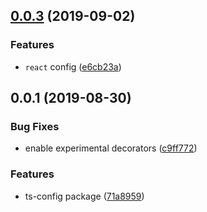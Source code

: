 ## [0.0.3](https://github.com/gavar/wrench/compare/v/ts-config/0.0.2...v/ts-config/0.0.3) (2019-09-02)


### Features

* `react` config ([e6cb23a](https://github.com/gavar/wrench/commit/e6cb23a))

## 0.0.1 (2019-08-30)


### Bug Fixes

* enable experimental decorators ([c9ff772](https://github.com/gavar/wrench/commit/c9ff772))


### Features

* ts-config package ([71a8959](https://github.com/gavar/wrench/commit/71a8959))
